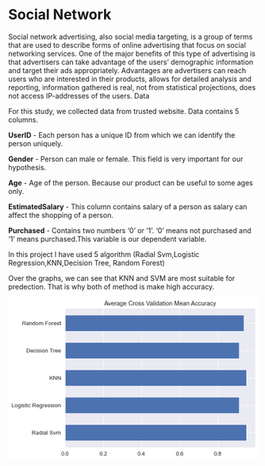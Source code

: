 # Social Network

Social network advertising, also social media targeting, is a group of terms that are used to describe forms of online advertising that focus on social networking services. One of the major benefits of this type of advertising is that advertisers can take advantage of the users’ demographic information and target their ads appropriately. Advantages are advertisers can reach users who are interested in their products, allows for detailed analysis and reporting, information gathered is real, not from statistical projections, does not access IP-addresses of the users.
Data

For this study, we collected data from trusted website. Data contains 5 columns.

**UserID** - Each person has a unique ID from which we can identify the person uniquely.

**Gender** - Person can male or female. This field is very important for our hypothesis.

**Age** - Age of the person. Because our product can be useful to some ages only.

**EstimatedSalary** - This column contains salary of a person as salary can affect the shopping of a person.

**Purchased** - Contains two numbers ‘0’ or ‘1’. ‘0’ means not purchased and ‘1’ means purchased.This variable is our dependent variable.

In this project l have used 5 algorithm (Radial Svm,Logistic Regression,KNN,Decision Tree, Random Forest)

Over the graphs, we can see that KNN and SVM are most suitable for predection. That is why both of method is make high accuracy.

 ![Corr](https://github.com/bextla20/Social-Network/blob/main/CV%20mean.png)
